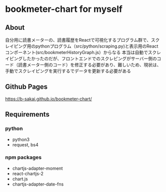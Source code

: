 # bookmeter-chart for myself

## About

自分用に読書メーターの、読書履歴をReactで可視化するプログラム群で、スクレイピング用のpythonプログラム（src/python/scraping.py)と表示用のReactコンポーネント(src/bookmeterHistoryGraph.js）からなる
本当は自動でスクレイピングしたかったのだが、フロントエンドでのスクレピングがサーバー側のコード（読書メーター側のコード）を修正する必要があり、難しいため、現状は、手動でスクレイピングを実行するでデータを更新する必要がある

## Github Pages

https://b-sakai.github.io/bookmeter-chart/

## Requirements

### python

* python3
* request, bs4

### npm packages

* chartjs-adapter-moment
* react-chartjs-2
* chart.js
* chartjs-adapter-date-fns
